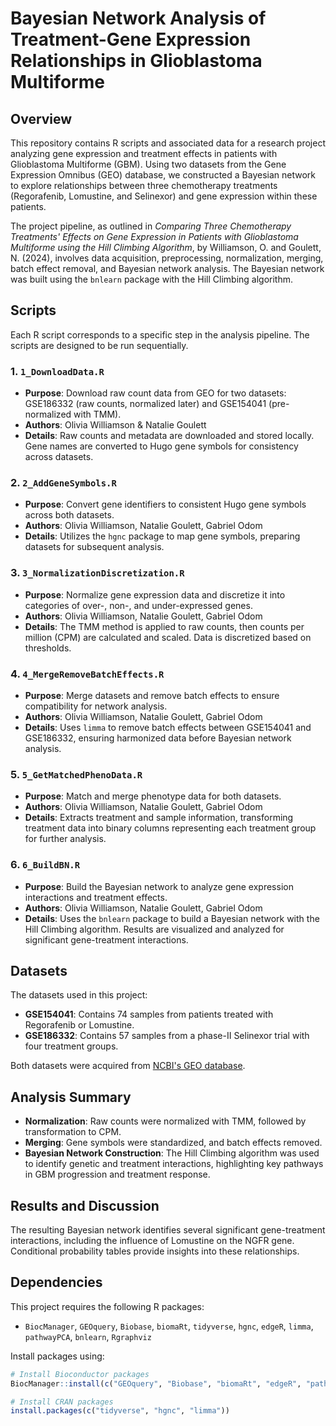 # Bayesian Network Analysis of Treatment-Gene Expression Relationships in Glioblastoma Multiforme

## Overview

This repository contains R scripts and associated data for a research project analyzing gene expression and treatment effects in patients with Glioblastoma Multiforme (GBM). Using two datasets from the Gene Expression Omnibus (GEO) database, we constructed a Bayesian network to explore relationships between three chemotherapy treatments (Regorafenib, Lomustine, and Selinexor) and gene expression within these patients.

The project pipeline, as outlined in *Comparing Three Chemotherapy Treatments' Effects on Gene Expression in Patients with Glioblastoma Multiforme using the Hill Climbing Algorithm*, by Williamson, O. and Goulett, N. (2024), involves data acquisition, preprocessing, normalization, merging, batch effect removal, and Bayesian network analysis. The Bayesian network was built using the `bnlearn` package with the Hill Climbing algorithm.

## Scripts

Each R script corresponds to a specific step in the analysis pipeline. The scripts are designed to be run sequentially.

### 1. `1_DownloadData.R`
- **Purpose**: Download raw count data from GEO for two datasets: GSE186332 (raw counts, normalized later) and GSE154041 (pre-normalized with TMM).
- **Authors**: Olivia Williamson & Natalie Goulett
- **Details**: Raw counts and metadata are downloaded and stored locally. Gene names are converted to Hugo gene symbols for consistency across datasets.

### 2. `2_AddGeneSymbols.R`
- **Purpose**: Convert gene identifiers to consistent Hugo gene symbols across both datasets.
- **Authors**: Olivia Williamson, Natalie Goulett, Gabriel Odom
- **Details**: Utilizes the `hgnc` package to map gene symbols, preparing datasets for subsequent analysis.

### 3. `3_NormalizationDiscretization.R`
- **Purpose**: Normalize gene expression data and discretize it into categories of over-, non-, and under-expressed genes.
- **Authors**: Olivia Williamson, Natalie Goulett, Gabriel Odom
- **Details**: The TMM method is applied to raw counts, then counts per million (CPM) are calculated and scaled. Data is discretized based on thresholds.

### 4. `4_MergeRemoveBatchEffects.R`
- **Purpose**: Merge datasets and remove batch effects to ensure compatibility for network analysis.
- **Authors**: Olivia Williamson, Natalie Goulett, Gabriel Odom
- **Details**: Uses `limma` to remove batch effects between GSE154041 and GSE186332, ensuring harmonized data before Bayesian network analysis.

### 5. `5_GetMatchedPhenoData.R`
- **Purpose**: Match and merge phenotype data for both datasets.
- **Authors**: Olivia Williamson, Natalie Goulett, Gabriel Odom
- **Details**: Extracts treatment and sample information, transforming treatment data into binary columns representing each treatment group for further analysis.

### 6. `6_BuildBN.R`
- **Purpose**: Build the Bayesian network to analyze gene expression interactions and treatment effects.
- **Authors**: Olivia Williamson, Natalie Goulett, Gabriel Odom
- **Details**: Uses the `bnlearn` package to build a Bayesian network with the Hill Climbing algorithm. Results are visualized and analyzed for significant gene-treatment interactions.

## Datasets

The datasets used in this project:
- **GSE154041**: Contains 74 samples from patients treated with Regorafenib or Lomustine.
- **GSE186332**: Contains 57 samples from a phase-II Selinexor trial with four treatment groups.
  
Both datasets were acquired from [NCBI's GEO database](https://www.ncbi.nlm.nih.gov/geo/).

## Analysis Summary

- **Normalization**: Raw counts were normalized with TMM, followed by transformation to CPM.
- **Merging**: Gene symbols were standardized, and batch effects removed.
- **Bayesian Network Construction**: The Hill Climbing algorithm was used to identify genetic and treatment interactions, highlighting key pathways in GBM progression and treatment response.

## Results and Discussion

The resulting Bayesian network identifies several significant gene-treatment interactions, including the influence of Lomustine on the NGFR gene. Conditional probability tables provide insights into these relationships.

## Dependencies

This project requires the following R packages:
- `BiocManager`, `GEOquery`, `Biobase`, `biomaRt`, `tidyverse`, `hgnc`, `edgeR`, `limma`, `pathwayPCA`, `bnlearn`, `Rgraphviz`

Install packages using:

```R
# Install Bioconductor packages
BiocManager::install(c("GEOquery", "Biobase", "biomaRt", "edgeR", "pathwayPCA", "bnlearn", "Rgraphviz"))

# Install CRAN packages
install.packages(c("tidyverse", "hgnc", "limma"))

